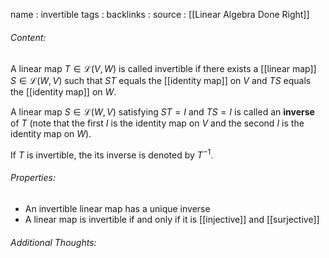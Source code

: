 name : invertible
tags : 
backlinks : 
source : [[Linear Algebra Done Right]]

###### Content:
A linear map $T \in \mathcal{L}(V,W)$ is called invertible if there exists a [[linear map]] $S \in \mathcal{L}(W,V)$ such that $ST$ equals the [[identity map]] on $V$ and $TS$ equals the [[identity map]] on $W$.

A linear map $S \in \mathcal{L}(W,V)$ satisfying $ST = I$ and $TS = I$ is called an **inverse** of $T$ (note that the first $I$ is the identity map on $V$ and the second $I$ is the identity map on $W$).

If $T$ is invertible, the its inverse is denoted by $T^{-1}$.

###### Properties:
- An invertible linear map has a unique inverse
- A linear map is invertible if and only if it is [[injective]] and [[surjective]]

###### Additional Thoughts:
